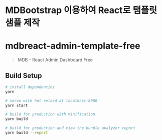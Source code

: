 # MDBootstrap 이용하여 React로 탬플릿샘플 제작
   
   
   
# mdbreact-admin-template-free

> MDB - React Admin Dashboard Free

## Build Setup

``` bash
# install dependencies
yarn

# serve with hot reload at localhost:8080
yarn start

# build for production with minification
yarn build

# build for production and view the bundle analyzer report
yarn build --report
```